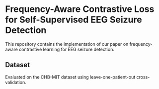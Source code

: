 # Frequency-Aware Contrastive Loss for Self-Supervised EEG Seizure Detection

This repository contains the implementation of our paper on frequency-aware contrastive learning for EEG seizure detection.

## Dataset 

Evaluated on the CHB-MIT dataset using leave-one-patient-out cross-validation.